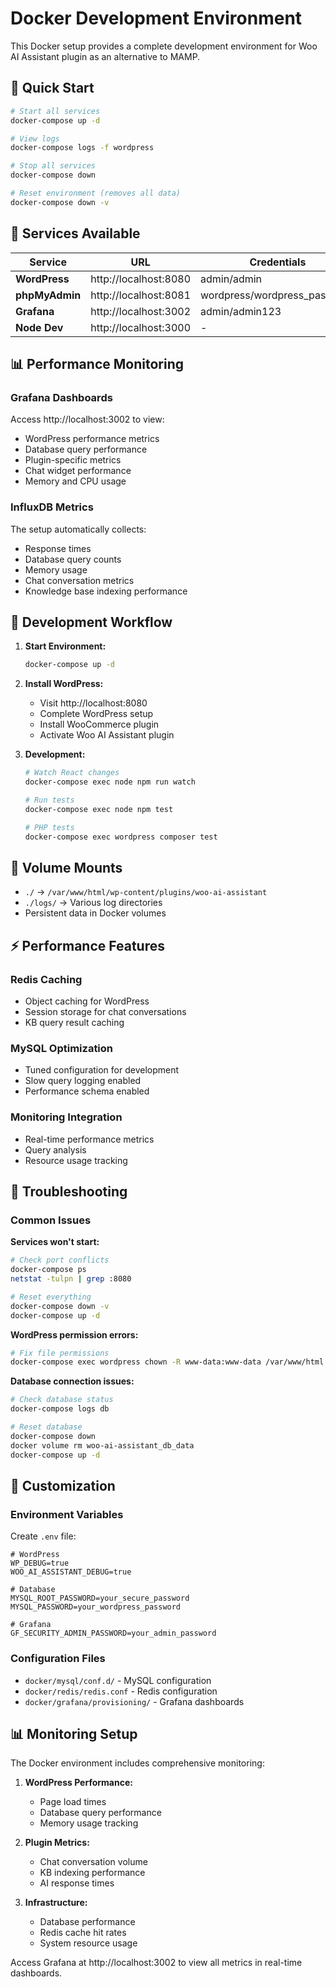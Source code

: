# Docker Development Environment

This Docker setup provides a complete development environment for Woo AI Assistant plugin as an alternative to MAMP.

## 🚀 Quick Start

```bash
# Start all services
docker-compose up -d

# View logs
docker-compose logs -f wordpress

# Stop all services
docker-compose down

# Reset environment (removes all data)
docker-compose down -v
```

## 🔧 Services Available

| Service | URL | Credentials |
|---------|-----|-------------|
| **WordPress** | http://localhost:8080 | admin/admin |
| **phpMyAdmin** | http://localhost:8081 | wordpress/wordpress_password |
| **Grafana** | http://localhost:3002 | admin/admin123 |
| **Node Dev** | http://localhost:3000 | - |

## 📊 Performance Monitoring

### Grafana Dashboards
Access http://localhost:3002 to view:
- WordPress performance metrics
- Database query performance
- Plugin-specific metrics
- Chat widget performance
- Memory and CPU usage

### InfluxDB Metrics
The setup automatically collects:
- Response times
- Database query counts
- Memory usage
- Chat conversation metrics
- Knowledge base indexing performance

## 🔧 Development Workflow

1. **Start Environment:**
   ```bash
   docker-compose up -d
   ```

2. **Install WordPress:**
   - Visit http://localhost:8080
   - Complete WordPress setup
   - Install WooCommerce plugin
   - Activate Woo AI Assistant plugin

3. **Development:**
   ```bash
   # Watch React changes
   docker-compose exec node npm run watch
   
   # Run tests
   docker-compose exec node npm test
   
   # PHP tests
   docker-compose exec wordpress composer test
   ```

## 📁 Volume Mounts

- `./` → `/var/www/html/wp-content/plugins/woo-ai-assistant`
- `./logs/` → Various log directories
- Persistent data in Docker volumes

## ⚡ Performance Features

### Redis Caching
- Object caching for WordPress
- Session storage for chat conversations
- KB query result caching

### MySQL Optimization
- Tuned configuration for development
- Slow query logging enabled
- Performance schema enabled

### Monitoring Integration
- Real-time performance metrics
- Query analysis
- Resource usage tracking

## 🐛 Troubleshooting

### Common Issues

**Services won't start:**
```bash
# Check port conflicts
docker-compose ps
netstat -tulpn | grep :8080

# Reset everything
docker-compose down -v
docker-compose up -d
```

**WordPress permission errors:**
```bash
# Fix file permissions
docker-compose exec wordpress chown -R www-data:www-data /var/www/html
```

**Database connection issues:**
```bash
# Check database status
docker-compose logs db

# Reset database
docker-compose down
docker volume rm woo-ai-assistant_db_data
docker-compose up -d
```

## 🔧 Customization

### Environment Variables
Create `.env` file:
```env
# WordPress
WP_DEBUG=true
WOO_AI_ASSISTANT_DEBUG=true

# Database
MYSQL_ROOT_PASSWORD=your_secure_password
MYSQL_PASSWORD=your_wordpress_password

# Grafana
GF_SECURITY_ADMIN_PASSWORD=your_admin_password
```

### Configuration Files
- `docker/mysql/conf.d/` - MySQL configuration
- `docker/redis/redis.conf` - Redis configuration
- `docker/grafana/provisioning/` - Grafana dashboards

## 📊 Monitoring Setup

The Docker environment includes comprehensive monitoring:

1. **WordPress Performance:**
   - Page load times
   - Database query performance
   - Memory usage tracking

2. **Plugin Metrics:**
   - Chat conversation volume
   - KB indexing performance
   - AI response times

3. **Infrastructure:**
   - Database performance
   - Redis cache hit rates
   - System resource usage

Access Grafana at http://localhost:3002 to view all metrics in real-time dashboards.